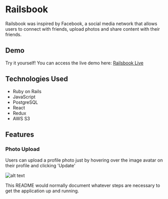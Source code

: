 # Railsbook

Railsbook was inspired by Facebook, a social media network that allows users to 
connect with friends, upload photos and share content with their friends. 

## Demo

Try it yourself! You can access the live demo here: [Railsbook Live](https://railsbook-aa.herokuapp.com/)

## Technologies Used

* Ruby on Rails
* JavaScript
* PostgreSQL
* React 
* Redux
* AWS S3
  
## Features

### Photo Upload

Users can upload a profile photo just by hovering over the image avatar on their profile and clicking 'Update'

![alt text](https://github.com/xavixastro/Railsbook/tree/master/app/assets/demo/photoUpload.gif "Upload Photo")

This README would normally document whatever steps are necessary to get the
application up and running.


